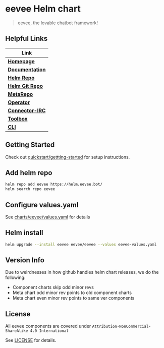 # eevee Helm chart

> eevee, the lovable chatbot framework!

## Helpful Links

| **Link**
| ---
| [**Homepage**](https://eevee.bot/)
| [**Documentation**](https://eevee.bot/docs)
| [**Helm Repo**](https://helm.eevee.bot)
| [**Helm Git Repo**](https://github.com/eeveebot/helm)
| [**MetaRepo**](https://github.com/eeveebot/eevee)
| [**Operator**](https://github.com/eeveebot/operator)
| [**Connector-IRC**](https://github.com/eeveebot/connector-irc)
| [**Toolbox**](https://github.com/eeveebot/toolbox)
| [**CLI**](https://github.com/eeveebot/cli)

## Getting Started

Check out [quickstart/gettting-started](https://eevee.bot/docs/quickstart/getting-started/) for setup instructions.

## Add helm repo

```bash
helm repo add eevee https://helm.eevee.bot/
helm search repo eevee
```

## Configure values.yaml

See [charts/eevee/values.yaml](charts/eevee/values.yaml) for details

## Helm install

```bash
helm upgrade --install eevee eevee/eevee --values eevee-values.yaml
```

## Version Info

Due to weirdnesses in how github handles helm chart releases, we do the following:

- Component charts skip odd minor revs
- Meta chart odd minor rev points to old component charts
- Meta chart even minor rev points to same ver components

## License

All eevee components are covered under `Attribution-NonCommercial-ShareAlike 4.0 International`

See [LICENSE](https://github.com/eeveebot/eevee/blob/main/LICENSE) for details.
